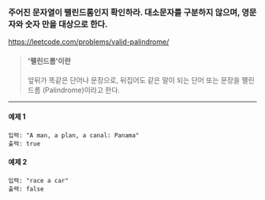 ### 주어진 문자열이 팰린드롬인지 확인하라. 대소문자를 구분하지 않으며, 영문자와 숫자 만을 대상으로 한다.
https://leetcode.com/problems/valid-palindrome/

> #### '팰린드롬'이란
> 앞뒤가 똑같은 단어나 문장으로, 뒤집어도 같은 말이 되는 단어 또는 문장을 팰린드롬 (Palindrome)이라고 한다.
***

#### 예제 1
```commandline
입력: "A man, a plan, a canal: Panama"
출력: true
```

#### 예제 2
```commandline
입력: "race a car"
출력: false
```